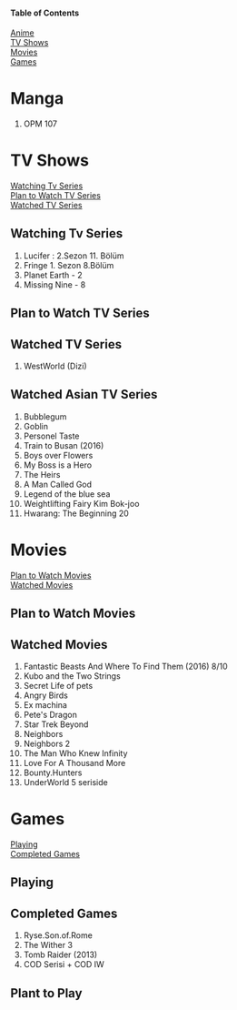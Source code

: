 #### Table of Contents
[Anime](https://github.com/ugurozturk/ListingEverything/wiki/Animelist)  
[TV Shows](#tv-shows)  
[Movies](#movies)  
[Games](#games)  

# Manga
1. OPM 107

# TV Shows
[Watching Tv Series](#watching-tv-series)  
[Plan to Watch TV Series](#plan-to-watch-tv-series)  
[Watched TV Series](#watched-tv-series)  

## Watching Tv Series
1. Lucifer : 2.Sezon 11. Bölüm
1. Fringe 1. Sezon 8.Bölüm
2. Planet Earth - 2
1. Missing Nine - 8


## Plan to Watch TV Series
## Watched TV Series
1. WestWorld (Dizi)


## Watched Asian TV Series
1. Bubblegum
1. Goblin
2. Personel Taste
3. Train to Busan (2016)
4. Boys over Flowers
5. My Boss is a Hero
6. The Heirs
7. A Man Called God
1. Legend of the blue sea
1. Weightlifting Fairy Kim Bok-joo
1. Hwarang: The Beginning 20


# Movies
[Plan to Watch Movies](#plan-to-watch-movies)  
[Watched Movies](#watched-movies)  

## Plan to Watch Movies
## Watched Movies
1. Fantastic Beasts And Where To Find Them (2016)	8/10
1. Kubo and the Two Strings
2. Secret Life of pets
3. Angry Birds
4. Ex machina
5. Pete's Dragon
6. Star Trek Beyond
7. Neighbors
8. Neighbors 2
9. The Man Who Knew Infinity
10. Love For A Thousand More
11. Bounty.Hunters
1. UnderWorld 5 seriside


# Games
[Playing](#playing)  
[Completed Games](#complated-games)  


## Playing
## Completed Games
1. Ryse.Son.of.Rome
2. The Wither 3
3. Tomb Raider (2013)
4. COD Serisi + COD IW
## Plant to Play
